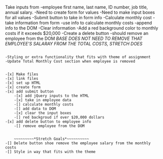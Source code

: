 Take inputs from -employee first name, last name, ID number, job title, annual salary.
    -Need to create form for values
    -Need to make input boxes for all values
    -Submit button to take in form info
        -Calculate monthly cost
            -take information from form
            -use info to calculate monthly costs
            -append info to the DOM
            -Clear information
            -Add a red background color to monthly costs if it exceeds $20,000
    -Create a delete button 
        -should remove an employee from the DOM
        *BASE DOES NOT NEED TO REMOVE THAT EMPLOYEE'S SALARAY FROM THE TOTAL COSTS, STRETCH DOES*

~~~~~~~~~~~~~~~~~*STRETCH GOALS*~~~~~~~~~~~~~~~~~~~~

-Styling or extra functionality that fits with theme of assignment
-Update Total Monthly Cost section when employee is removed


-[x] Make files
-[x] link files
-[x] set up HTML
-[x] create form
-[x] add submit button
    -[x] add jQuery inputs to the HTML
    -[x] take in employee data
    -[] calculate monthly costs
    -[] add data to DOM
    -[x] clear the input boxes
    -[] red backgroud if over $20,000 dollars
-[x] add delete button to employee info
    -[] remove employee from the DOM
    

    ~~~~~~~~~*Stretch Goals*~~~~~~~~~~
-[] Delete button shoe remove the employee salary from the monthly costs
-[] Style in way that fits with the theme